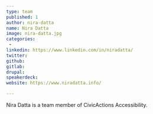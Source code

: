 ```yaml
---
type: team
published: 1
author: nira-datta
name: Nira Datta
image: nira-datta.jpg
categories:
 - 
linkedin: https://www.linkedin.com/in/niradatta/
twitter:
github:
gitlab:
drupal:
speakerdeck:
website: https://www.niradatta.info/

---
```


Nira Datta is a team member of CivicActions Accessibility.
